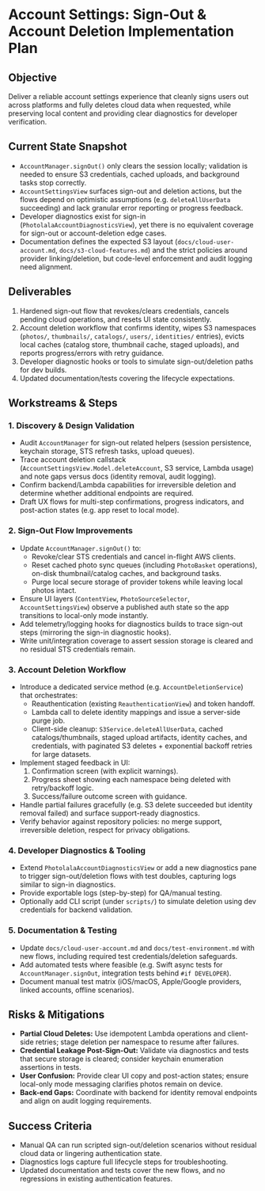 # Account Settings: Sign-Out & Account Deletion Implementation Plan

## Objective
Deliver a reliable account settings experience that cleanly signs users out across platforms and fully deletes cloud data when requested, while preserving local content and providing clear diagnostics for developer verification.

## Current State Snapshot
- `AccountManager.signOut()` only clears the session locally; validation is needed to ensure S3 credentials, cached uploads, and background tasks stop correctly.
- `AccountSettingsView` surfaces sign-out and deletion actions, but the flows depend on optimistic assumptions (e.g. `deleteAllUserData` succeeding) and lack granular error reporting or progress feedback.
- Developer diagnostics exist for sign-in (`PhotolalaAccountDiagnosticsView`), yet there is no equivalent coverage for sign-out or account-deletion edge cases.
- Documentation defines the expected S3 layout (`docs/cloud-user-account.md`, `docs/s3-cloud-features.md`) and the strict policies around provider linking/deletion, but code-level enforcement and audit logging need alignment.

## Deliverables
1. Hardened sign-out flow that revokes/clears credentials, cancels pending cloud operations, and resets UI state consistently.
2. Account deletion workflow that confirms identity, wipes S3 namespaces (`photos/`, `thumbnails/`, `catalogs/`, `users/`, `identities/` entries), evicts local caches (catalog store, thumbnail cache, staged uploads), and reports progress/errors with retry guidance.
3. Developer diagnostic hooks or tools to simulate sign-out/deletion paths for dev builds.
4. Updated documentation/tests covering the lifecycle expectations.

## Workstreams & Steps

### 1. Discovery & Design Validation
- Audit `AccountManager` for sign-out related helpers (session persistence, keychain storage, STS refresh tasks, upload queues).
- Trace account deletion callstack (`AccountSettingsView.Model.deleteAccount`, S3 service, Lambda usage) and note gaps versus docs (identity removal, audit logging).
- Confirm backend/Lambda capabilities for irreversible deletion and determine whether additional endpoints are required.
- Draft UX flows for multi-step confirmations, progress indicators, and post-action states (e.g. app reset to local mode).

### 2. Sign-Out Flow Improvements
- Update `AccountManager.signOut()` to:
  - Revoke/clear STS credentials and cancel in-flight AWS clients.
  - Reset cached photo sync queues (including `PhotoBasket` operations), on-disk thumbnail/catalog caches, and background tasks.
  - Purge local secure storage of provider tokens while leaving local photos intact.
- Ensure UI layers (`ContentView`, `PhotoSourceSelector`, `AccountSettingsView`) observe a published auth state so the app transitions to local-only mode instantly.
- Add telemetry/logging hooks for diagnostics builds to trace sign-out steps (mirroring the sign-in diagnostic hooks).
- Write unit/integration coverage to assert session storage is cleared and no residual STS credentials remain.

### 3. Account Deletion Workflow
- Introduce a dedicated service method (e.g. `AccountDeletionService`) that orchestrates:
  - Reauthentication (existing `ReauthenticationView`) and token handoff.
  - Lambda call to delete identity mappings and issue a server-side purge job.
  - Client-side cleanup: `S3Service.deleteAllUserData`, cached catalogs/thumbnails, staged upload artifacts, identity caches, and credentials, with paginated S3 deletes + exponential backoff retries for large datasets.
- Implement staged feedback in UI:
  1. Confirmation screen (with explicit warnings).
  2. Progress sheet showing each namespace being deleted with retry/backoff logic.
  3. Success/failure outcome screen with guidance.
- Handle partial failures gracefully (e.g. S3 delete succeeded but identity removal failed) and surface support-ready diagnostics.
- Verify behavior against repository policies: no merge support, irreversible deletion, respect for privacy obligations.

### 4. Developer Diagnostics & Tooling
- Extend `PhotolalaAccountDiagnosticsView` or add a new diagnostics pane to trigger sign-out/deletion flows with test doubles, capturing logs similar to sign-in diagnostics.
- Provide exportable logs (step-by-step) for QA/manual testing.
- Optionally add CLI script (under `scripts/`) to simulate deletion using dev credentials for backend validation.

### 5. Documentation & Testing
- Update `docs/cloud-user-account.md` and `docs/test-environment.md` with new flows, including required test credentials/deletion safeguards.
- Add automated tests where feasible (e.g. Swift async tests for `AccountManager.signOut`, integration tests behind `#if DEVELOPER`).
- Document manual test matrix (iOS/macOS, Apple/Google providers, linked accounts, offline scenarios).

## Risks & Mitigations
- **Partial Cloud Deletes:** Use idempotent Lambda operations and client-side retries; stage deletion per namespace to resume after failures.
- **Credential Leakage Post-Sign-Out:** Validate via diagnostics and tests that secure storage is cleared; consider keychain enumeration assertions in tests.
- **User Confusion:** Provide clear UI copy and post-action states; ensure local-only mode messaging clarifies photos remain on device.
- **Back-end Gaps:** Coordinate with backend for identity removal endpoints and align on audit logging requirements.

## Success Criteria
- Manual QA can run scripted sign-out/deletion scenarios without residual cloud data or lingering authentication state.
- Diagnostics logs capture full lifecycle steps for troubleshooting.
- Updated documentation and tests cover the new flows, and no regressions in existing authentication features.
